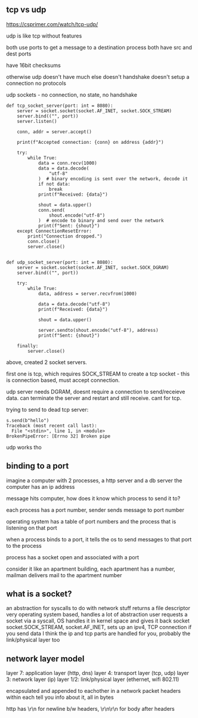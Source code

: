 ## tcp vs udp

https://csprimer.com/watch/tcp-udp/

udp is like tcp without features

both use ports to get a message to a destination process
both have src and dest ports

have 16bit checksums

otherwise udp doesn't have much else
doesn't handshake
doesn't setup a connection
no protocols

udp sockets - no connection, no state, no handshake

```
def tcp_socket_server(port: int = 8080):
    server = socket.socket(socket.AF_INET, socket.SOCK_STREAM)
    server.bind(("", port))
    server.listen()

    conn, addr = server.accept()

    print(f"Accepted connection: {conn} on address {addr}")

    try:
        while True:
            data = conn.recv(1000)
            data = data.decode(
                "utf-8"
            )  # binary encoding is sent over the network, decode it
            if not data:
                break
            print(f"Received: {data}")

            shout = data.upper()
            conn.send(
                shout.encode("utf-8")
            )  # encode to binary and send over the network
            print(f"Sent: {shout}")
    except ConnectionResetError:
        print("Connection dropped.")
        conn.close()
        server.close()


def udp_socket_server(port: int = 8080):
    server = socket.socket(socket.AF_INET, socket.SOCK_DGRAM)
    server.bind(("", port))

    try:
        while True:
            data, address = server.recvfrom(1000)

            data = data.decode("utf-8")
            print(f"Received: {data}")

            shout = data.upper()

            server.sendto(shout.encode("utf-8"), address)
            print(f"Sent: {shout}")

    finally:
        server.close()
```

above, created 2 socket servers.

first one is tcp, which requires SOCK_STREAM to create a tcp socket - this is connection based, must accept connection.

udp server needs DGRAM, doesnt require a connection to send/receieve data. can terminate the server and restart and still receive. cant for tcp.

trying to send to dead tcp server:

```
s.send(b"hello")
Traceback (most recent call last):
  File "<stdin>", line 1, in <module>
BrokenPipeError: [Errno 32] Broken pipe
```

udp works tho

## binding to a port

imagine a computer with 2 processes, a http server and a db server
the computer has an ip address

message hits computer, how does it know which process to send it to?

each process has a port number, sender sends message to port number

operating system has a table of port numbers and the process that is listening on that port

when a process binds to a port, it tells the os to send messages to that port to the process

process has a socket open and associated with a port

consider it like an apartment building, each apartment has a number, mailman delivers mail to the apartment number

## what is a socket?

an abstraction for syscalls to do with network stuff
returns a file descriptor
very operating system based, handles a lot of abstraction
user requests a socket via a syscall, OS handles it in kernel space and gives it back
socket socket.SOCK_STREAM, socket.AF_INET, sets up an ipv4, TCP connection
if you send data I think the ip and tcp parts are handled for you, probably the link/physical layer too

## network layer model

layer 7: application layer (http, dns)
layer 4: transport layer (tcp, udp)
layer 3: network layer (ip)
layer 1/2: link/physical layer (ethernet, wifi 802.11)

encapsulated and appended to eachother in a network packet
headers within each tell you info about it,
all in bytes

http has \r\n for newline b/w headers, \r\n\r\n for body after headers
